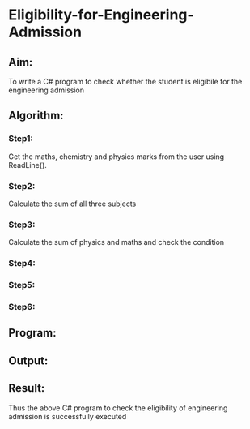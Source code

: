 # Eligibility-for-Engineering-Admission
## Aim:
To write a C# program to check whether the student is eligibile for the engineering admission

## Algorithm:
### Step1: 
Get the maths, chemistry and physics marks from the user using ReadLine().
### Step2: 
Calculate the sum of all three subjects

### Step3:
Calculate the sum of physics and maths and check the condition

### Step4:

### Step5:

### Step6:

## Program:

## Output:


## Result:
Thus the above C# program to check the eligibility of engineering admission is successfully executed

